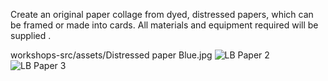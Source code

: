 Create an original paper collage from dyed, distressed papers, which can be framed or made into cards. All materials and equipment  required will be supplied .

workshops-src/assets/Distressed paper Blue.jpg
![LB Paper 2](http://textilesatthestablehouse.co.uk/assets/DistressedpaperBlue.jpg)
![LB Paper 3](http://textilesatthestablehouse.co.uk/assets/LBPaper3.jpg)
